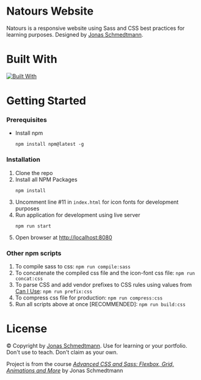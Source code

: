 # Natours Website

Natours is a responsive website using Sass and CSS best practices for learning purposes. Designed by [Jonas Schmedtmann](https://twitter.com/jonasschmedtman).

# Built With
[![Built With](https://skillicons.dev/icons?i=html,css,sass,npm,netlify,vscode)](https://skillicons.dev)

# Getting Started

### Prerequisites

- Install npm
  ```
  npm install npm@latest -g
  ```
  
### Installation
1. Clone the repo
2. Install all NPM Packages
   ```
   npm install
   ```
3. Uncomment line #11 in ```index.html``` for icon fonts for development purposes
4. Run application for development using live server
   ```
   npm run start
   ```
5. Open browser at <http://localhost:8080>

### Other npm scripts
1. To compile sass to css:
   ```npm run compile:sass```
2. To concatenate the compiled css file and the icon-font css file:
  ```npm run concat:css```
3. To parse CSS and add vendor prefixes to CSS rules using values from [Can I Use](https://caniuse.com/):
   ```npm run prefix:css```
4. To compress css file for production:
   ```npm run compress:css```
5. Run all scripts above at once [RECOMMENDED]:
   ```npm run build:css```

# License

© Copyright by [Jonas Schmedtmann](https://twitter.com/jonasschmedtman). Use for learning or your portfolio. Don't use to teach. Don't claim as your own.

Project is from the course [_Advanced CSS and Sass: Flexbox, Grid, Animations and More_](https://www.udemy.com/course/advanced-css-and-sass/) by Jonas Schmedtmann
